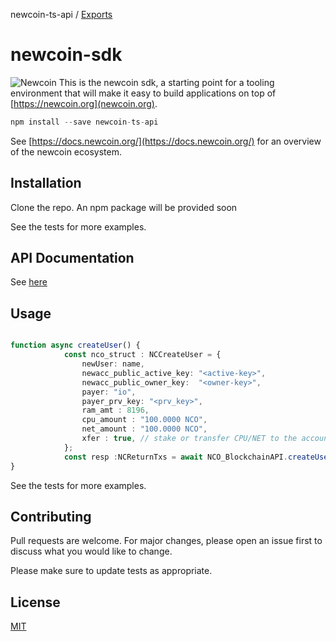 newcoin-ts-api / [Exports](modules.md)

# newcoin-sdk

![Newcoin](https://github.com/newfound8ion/newcoin-sdk/blob/main/docs/media/newcoin-globe.png?raw=true)
This is the newcoin sdk, a starting point for a tooling environment that will make it easy to build applications on top of [https://newcoin.org](newcoin.org).

``` typescript
npm install --save newcoin-ts-api
```

See [https://docs.newcoin.org/](https://docs.newcoin.org/) for an overview of the newcoin ecosystem.

## Installation

Clone the repo. An npm package will be provided soon

See the tests for more examples.

## API Documentation

See [here](./docs/modules.md)

## Usage

``` typescript

function async createUser() {
            const nco_struct : NCCreateUser = {
                newUser: name, 
                newacc_public_active_key: "<active-key>",
                newacc_public_owner_key:  "<owner-key>",
                payer: "io", 
                payer_prv_key: "<prv_key>",
                ram_amt : 8196, 
                cpu_amount : "100.0000 NCO", 
                net_amount : "100.0000 NCO", 
                xfer : true, // stake or transfer CPU/NET to the account
            };
            const resp :NCReturnTxs = await NCO_BlockchainAPI.createUser(nco_struct) ;
}
```

See the tests for more examples.

## Contributing

Pull requests are welcome.
For major changes, please open an issue first to discuss what you would like to change.

Please make sure to update tests as appropriate.

## License

[MIT](https://choosealicense.com/licenses/mit/)
